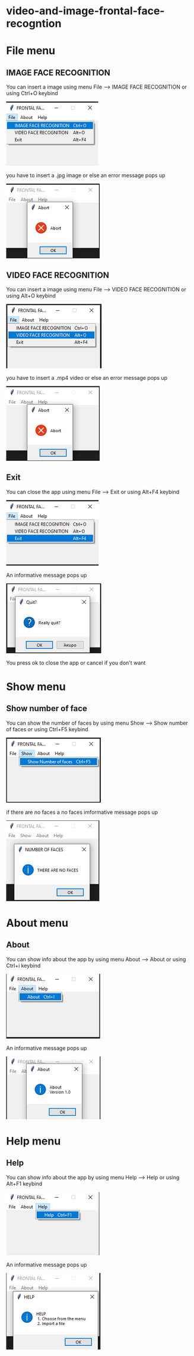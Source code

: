 # video-and-image-frontal-face-recogntion

# File menu

## IMAGE FACE RECOGNITION

You can insert a image using menu File --> IMAGE FACE RECOGNITION or using Ctrl+O keybind

<p><img src ="doc images/File menu/image face recognition.png" title="image face rec menu"/> </p>

you have to insert a .jpg image or else an error message pops up

<p><img src ="doc images/File menu/no image error.png" title="no image error"> </p>

## VIDEO FACE RECOGNITION

You can insert a image using menu File --> VIDEO FACE RECOGNITION or using Alt+O keybind

<p><img src ="doc images/File menu/video face recognition.png" title="video face recognition"/> </p>

you have to insert a .mp4 video or else an error message pops up

<p><img src ="doc images/File menu/no image error.png" title="close app pop up"/> </p>

## Exit

You can close the app using menu File --> Exit or using Alt+F4 keybind

<p><img src = "doc images/File menu/close app.png" title="Close app"/></p>

An informative message pops up

<p><img src ="doc images/File menu/close app pop up.png" title="close app pop up"/> </p>

You press ok to close the app or cancel if you don't want

# Show menu

## Show number of face

You can show the number of faces by using menu Show --> Show number of faces or using Ctrl+F5 keybind

<p><img src = "doc images/Show menu/show menu.png" title="Show number of faces"/></p>

if there are no faces a no faces imformative message pops up

<p><img src = "doc images/Show menu/no faces found.png" title="No faces found"/></p>

# About menu

## About

You can show info about the app by using menu About --> About or using Ctrl+i keybind

<p><img src="doc images/About menu/about menu.png" title="about menu"/></p>


An informative message pops up

<p><img src="doc images/About menu/about.png" title="about menu"/></p> 

# Help menu

## Help

You can show info about the app by using menu Help --> Help or using Alt+F1 keybind

<p><img src="doc images/Help menu/help menu.png" title="help menu"/></p>

An informative message pops up

<p><img src="doc images/Help menu/help.png" title="help"/></p> 